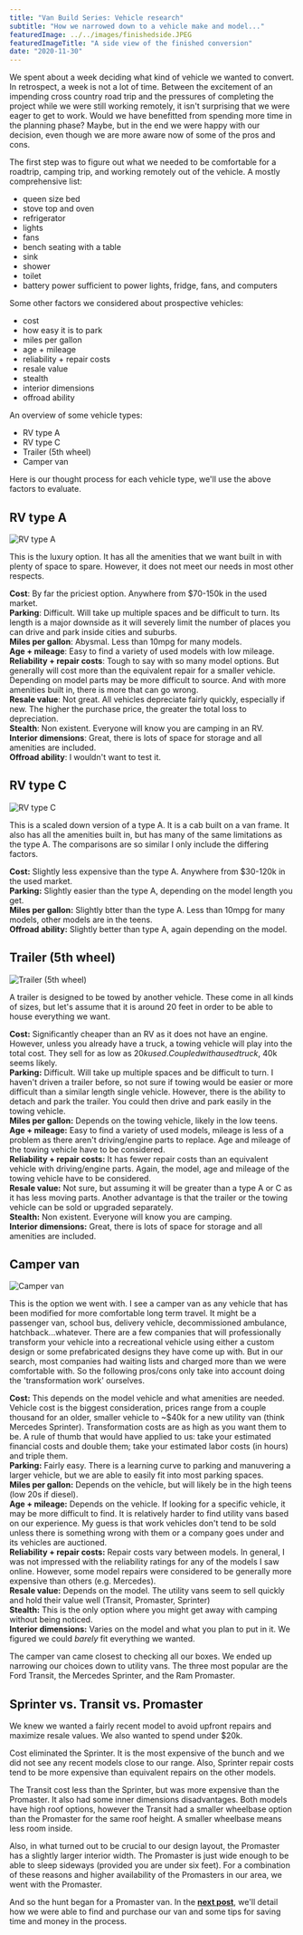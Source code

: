 ```yaml
---
title: "Van Build Series: Vehicle research"
subtitle: "How we narrowed down to a vehicle make and model..."
featuredImage: ../../images/finishedside.JPEG
featuredImageTitle: "A side view of the finished conversion"
date: "2020-11-30"
---
```


We spent about a week deciding what kind of vehicle we wanted to convert. In retrospect, a week is not a lot of time. Between the excitement of an impending cross country road trip and the pressures of completing the project while we were still working remotely, it isn't surprising that we were eager to get to work. Would we have benefitted from spending more time in the planning phase? Maybe, but in the end we were happy with our decision, even though we are more aware now of some of the pros and cons.

The first step was to figure out what we needed to be comfortable for a roadtrip, camping trip, and working remotely out of the vehicle. A mostly comprehensive list:
- queen size bed
- stove top and oven
- refrigerator
- lights
- fans
- bench seating with a table
- sink
- shower
- toilet
- battery power sufficient to power lights, fridge, fans, and computers

Some other factors we considered about prospective vehicles:
- cost
- how easy it is to park
- miles per gallon
- age + mileage
- reliability + repair costs
- resale value
- stealth
- interior dimensions
- offroad ability

An overview of some vehicle types:
- RV type A
- RV type C
- Trailer (5th wheel)
- Camper van

Here is our thought process for each vehicle type, we'll use the above factors to evaluate.

## RV type A

![RV type A](../../images/rv_typea.png)

This is the luxury option. It has all the amenities that we want built in with plenty of space to spare. However, it does not meet our needs in most other respects.

**Cost**: By far the priciest option. Anywhere from $70-150k in the used market.  
**Parking**: Difficult. Will take up multiple spaces and be difficult to turn. Its length is a major downside as it will severely limit the number of places you can drive and park inside cities and suburbs.  
**Miles per gallon**: Abysmal. Less than 10mpg for many models.  
**Age + mileage**: Easy to find a variety of used models with low mileage.  
**Reliability + repair costs**: Tough to say with so many model options. But generally will cost more than the equivalent repair for a smaller vehicle. Depending on model parts may be more difficult to source. And with more amenities built in, there is more that can go wrong.  
**Resale value**: Not great. All vehicles depreciate fairly quickly, especially if new. The higher the purchase price, the greater the total loss to depreciation.   
**Stealth**: Non existent. Everyone will know you are camping in an RV.  
**Interior dimensions**: Great, there is lots of space for storage and all amenities are included.  
**Offroad ability**: I wouldn't want to test it.  

## RV type C

![RV type C](../../images/rv_typec.png)

This is a scaled down version of a type A. It is a cab built on a van frame. It also has all the amenities built in, but has many of the same limitations as the type A. The comparisons are so similar I only include the differing factors.

**Cost:** Slightly less expensive than the type A. Anywhere from $30-120k in the used market.  
**Parking:** Slightly easier than the type A, depending on the model length you get.   
**Miles per gallon:** Slightly btter than the type A. Less than 10mpg for many models, other models are in the teens.  
**Offroad ability:** Slightly better than type A, again depending on the model.  

## Trailer (5th wheel)

![Trailer (5th wheel)](../../images/trailer.jpg)

A trailer is designed to be towed by another vehicle. These come in all kinds of sizes, but let's assume that it is around 20 feet in order to be able to house everything we want.

**Cost:** Significantly cheaper than an RV as it does not have an engine. However, unless you already have a truck, a towing vehicle will play into the total cost. They sell for as low as $20k used. Coupled with a used truck, ~$40k seems likely.  
**Parking:** Difficult. Will take up multiple spaces and be difficult to turn. I haven't driven a trailer before, so not sure if towing would be easier or more difficult than a similar length single vehicle. However, there is the ability to detach and park the trailer. You could then drive and park easily in the towing vehicle.   
**Miles per gallon:** Depends on the towing vehicle, likely in the low teens.  
**Age + mileage:** Easy to find a variety of used models, mileage is less of a problem as there aren't driving/engine parts to replace. Age and mileage of the towing vehicle have to be considered.  
**Reliability + repair costs:** It has fewer repair costs than an equivalent vehicle with driving/engine parts. Again, the model, age and mileage of the towing vehicle have to be considered.  
**Resale value:** Not sure, but assuming it will be greater than a type A or C as it has less moving parts. Another advantage is that the trailer or the towing vehicle can be sold or upgraded separately.  
**Stealth:** Non existent. Everyone will know you are camping.  
**Interior dimensions:** Great, there is lots of space for storage and all amenities are included.  

## Camper van

![Camper van](../../images/finishedside.JPEG)

This is the option we went with. I see a camper van as any vehicle that has been modified for more comfortable long term travel. It might be a passenger van, school bus, delivery vehicle, decommissioned ambulance, hatchback...whatever. There are a few companies that will professionally transform your vehicle into a recreational vehicle using either a custom design or some prefabricated designs they have come up with. But in our search, most companies had waiting lists and charged more than we were comfortable with. So the following pros/cons only take into account doing the 'transformation work' ourselves. 

**Cost:** This depends on the model vehicle and what amenities are needed. Vehicle cost is the biggest consideration, prices range from a couple thousand for an older, smaller vehicle to ~$40k for a new utility van (think Mercedes Sprinter). Transformation costs are as high as you want them to be. A rule of thumb that would have applied to us: take your estimated financial costs and double them; take your estimated labor costs (in hours) and triple them.  
**Parking:** Fairly easy. There is a learning curve to parking and manuvering a larger vehicle, but we are able to easily fit into most parking spaces.  
**Miles per gallon:** Depends on the vehicle, but will likely be in the high teens (low 20s if diesel).  
**Age + mileage:** Depends on the vehicle. If looking for a specific vehicle, it may be more difficult to find. It is relatively harder to find utility vans based on our experience. My guess is that work vehicles don't tend to be sold unless there is something wrong with them or a company goes under and its vehicles are auctioned.   
**Reliability + repair costs:** Repair costs vary between models. In general, I was not impressed with the reliability ratings for any of the models I saw online. However, some model repairs were considered to be generally more expensive than others (e.g. Mercedes).  
**Resale value:** Depends on the model. The utility vans seem to sell quickly and hold their value well (Transit, Promaster, Sprinter)  
**Stealth:** This is the only option where you might get away with camping without being noticed.   
**Interior dimensions:** Varies on the model and what you plan to put in it. We figured we could *barely* fit everything we wanted.  

The camper van came closest to checking all our boxes. We ended up narrowing our choices down to utility vans. The three most popular are the Ford Transit, the Mercedes Sprinter, and the Ram Promaster.

## Sprinter vs. Transit vs. Promaster

We knew we wanted a fairly recent model to avoid upfront repairs and maximize resale values. We also wanted to spend under $20k.

Cost eliminated the Sprinter. It is the most expensive of the bunch and we did not see any recent models close to our range. Also, Sprinter repair costs tend to be more expensive than equivalent repairs on the other models.

The Transit cost less than the Sprinter, but was more expensive than the Promaster. It also had some inner dimensions disadvantages. Both models have high roof options, however the Transit had a smaller wheelbase option than the Promaster for the same roof height. A smaller wheelbase means less room inside. 

Also, in what turned out to be crucial to our design layout, the Promaster has a slightly larger interior width. The Promaster is just wide enough to be able to sleep sideways (provided you are under six feet). For a combination of these reasons and higher availability of the Promasters in our area, we went with the Promaster.

And so the hunt began for a Promaster van. In the **[next post](../van-build-purchase/)**, we'll detail how we were able to find and purchase our van and some tips for saving time and money in the process.